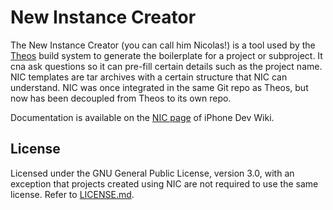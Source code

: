 # New Instance Creator
The New Instance Creator (you can call him Nicolas!) is a tool used by the [Theos](https://theos.github.io/) build system to generate the boilerplate for a project or subproject. It cna ask questions so it can pre-fill certain details such as the project name. NIC templates are tar archives with a certain structure that NIC can understand. NIC was once integrated in the same Git repo as Theos, but now has been decoupled from Theos to its own repo.

Documentation is available on the [NIC page](http://iphonedevwiki.net/index.php/NIC) of iPhone Dev Wiki. 

## License
Licensed under the GNU General Public License, version 3.0, with an exception that projects created using NIC are not required to use the same license. Refer to [LICENSE.md](LICENSE.md).
